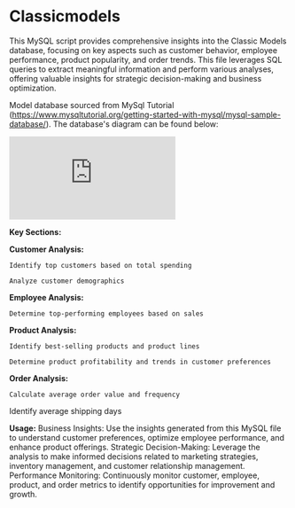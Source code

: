 # Classicmodels

This MySQL script provides comprehensive insights into the Classic Models database, focusing on key aspects such as customer behavior, employee performance, product popularity, and order trends. This file leverages SQL queries to extract meaningful information and perform various analyses, offering valuable insights for strategic decision-making and business optimization.

Model database sourced from MySql Tutorial (https://www.mysqltutorial.org/getting-started-with-mysql/mysql-sample-database/). The database's diagram can be found below:

![alt text](https://www.mysqltutorial.org/wp-content/uploads/2018/04/MySQL-Sample-Database-Diagram-PDF-A4.pdf)


**Key Sections:**

**Customer Analysis:**
  
    Identify top customers based on total spending
  
    Analyze customer demographics

**Employee Analysis:**

    Determine top-performing employees based on sales 
  
**Product Analysis:**

    Identify best-selling products and product lines
  
    Determine product profitability and trends in customer preferences
  
**Order Analysis:**

    Calculate average order value and frequency
  
  Identify average shipping days
  

**Usage:**
Business Insights: Use the insights generated from this MySQL file to understand customer preferences, optimize employee performance, and enhance product offerings.
Strategic Decision-Making: Leverage the analysis to make informed decisions related to marketing strategies, inventory management, and customer relationship management.
Performance Monitoring: Continuously monitor customer, employee, product, and order metrics to identify opportunities for improvement and growth.
